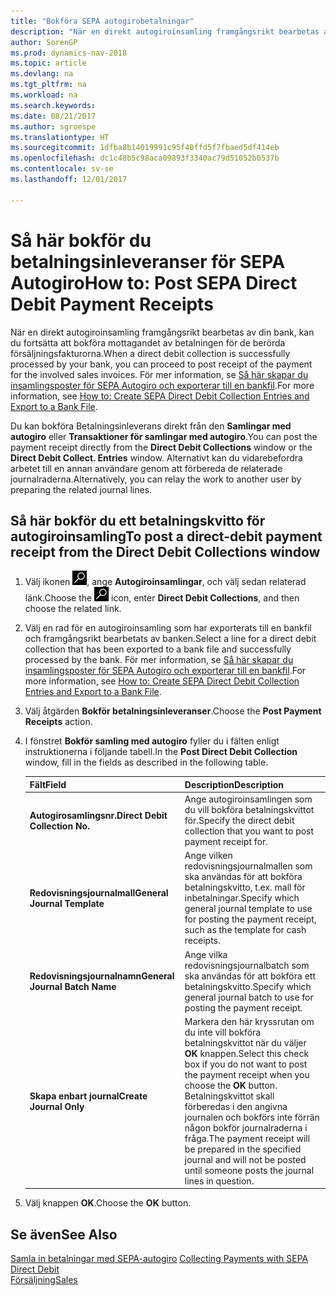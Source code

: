 ```yaml
---
title: "Bokföra SEPA autogirobetalningar"
description: "När en direkt autogiroinsamling framgångsrikt bearbetas av din bank, kan du fortsätta att bokföra mottagandet av betalningen för de berörda försäljningsfakturorna."
author: SorenGP
ms.prod: dynamics-nav-2018
ms.topic: article
ms.devlang: na
ms.tgt_pltfrm: na
ms.workload: na
ms.search.keywords: 
ms.date: 08/21/2017
ms.author: sgroespe
ms.translationtype: HT
ms.sourcegitcommit: 1dfba8b14019991c95f40ffd5f7fbaed5df414eb
ms.openlocfilehash: dc1c48b5c98aca09893f3340ac79d51052b0537b
ms.contentlocale: sv-se
ms.lasthandoff: 12/01/2017

---
```

# <a name="how-to-post-sepa-direct-debit-payment-receipts"></a><span data-ttu-id="285bd-103">Så här bokför du betalningsinleveranser för SEPA Autogiro</span><span class="sxs-lookup"><span data-stu-id="285bd-103">How to: Post SEPA Direct Debit Payment Receipts</span></span>
<span data-ttu-id="285bd-104">När en direkt autogiroinsamling framgångsrikt bearbetas av din bank, kan du fortsätta att bokföra mottagandet av betalningen för de berörda försäljningsfakturorna.</span><span class="sxs-lookup"><span data-stu-id="285bd-104">When a direct debit collection is successfully processed by your bank, you can proceed to post receipt of the payment for the involved sales invoices.</span></span> <span data-ttu-id="285bd-105">För mer information, se [Så här skapar du insamlingsposter för SEPA Autogiro och exporterar till en bankfil](finance-how-create-sepa-direct-debit-collection-entries-export-bank-file.md).</span><span class="sxs-lookup"><span data-stu-id="285bd-105">For more information, see [How to: Create SEPA Direct Debit Collection Entries and Export to a Bank File](finance-how-create-sepa-direct-debit-collection-entries-export-bank-file.md).</span></span>  

<span data-ttu-id="285bd-106">Du kan bokföra Betalningsinleverans direkt från den **Samlingar med autogiro** eller **Transaktioner för samlingar med autogiro**.</span><span class="sxs-lookup"><span data-stu-id="285bd-106">You can post the payment receipt directly from the **Direct Debit Collections** window or the **Direct Debit Collect. Entries** window.</span></span> <span data-ttu-id="285bd-107">Alternativt kan du vidarebefordra arbetet till en annan användare genom att förbereda de relaterade journalraderna.</span><span class="sxs-lookup"><span data-stu-id="285bd-107">Alternatively, you can relay the work to another user by preparing the related journal lines.</span></span>  

## <a name="to-post-a-direct-debit-payment-receipt-from-the-direct-debit-collections-window"></a><span data-ttu-id="285bd-108">Så här bokför du ett betalningskvitto för autogiroinsamling</span><span class="sxs-lookup"><span data-stu-id="285bd-108">To post a direct-debit payment receipt from the Direct Debit Collections window</span></span>  
1. <span data-ttu-id="285bd-109">Välj ikonen ![Sök efter sidan eller rapporten](media/ui-search/search_small.png "ikonen Sök efter sidan eller rapporten"), ange **Autogiroinsamlingar**, och välj sedan relaterad länk.</span><span class="sxs-lookup"><span data-stu-id="285bd-109">Choose the ![Search for Page or Report](media/ui-search/search_small.png "Search for Page or Report icon") icon, enter **Direct Debit Collections**, and then choose the related link.</span></span>  
2. <span data-ttu-id="285bd-110">Välj en rad för en autogiroinsamling som har exporterats till en bankfil och framgångsrikt bearbetats av banken.</span><span class="sxs-lookup"><span data-stu-id="285bd-110">Select a line for a direct debit collection that has been exported to a bank file and successfully processed by the bank.</span></span> <span data-ttu-id="285bd-111">För mer information, se [Så här skapar du insamlingsposter för SEPA Autogiro och exporterar till en bankfil](finance-how-create-sepa-direct-debit-collection-entries-export-bank-file.md).</span><span class="sxs-lookup"><span data-stu-id="285bd-111">For more information, see [How to: Create SEPA Direct Debit Collection Entries and Export to a Bank File](finance-how-create-sepa-direct-debit-collection-entries-export-bank-file.md).</span></span>  
3. <span data-ttu-id="285bd-112">Välj åtgärden **Bokför betalningsinleveranser**.</span><span class="sxs-lookup"><span data-stu-id="285bd-112">Choose the **Post Payment Receipts** action.</span></span>  
4. <span data-ttu-id="285bd-113">I fönstret **Bokför samling med autogiro** fyller du i fälten enligt instruktionerna i följande tabell.</span><span class="sxs-lookup"><span data-stu-id="285bd-113">In the **Post Direct Debit Collection** window, fill in the fields as described in the following table.</span></span>  

    |<span data-ttu-id="285bd-114">Fält</span><span class="sxs-lookup"><span data-stu-id="285bd-114">Field</span></span>|<span data-ttu-id="285bd-115">Description</span><span class="sxs-lookup"><span data-stu-id="285bd-115">Description</span></span>|  
    |---------------------------------|---------------------------------------|  
    |<span data-ttu-id="285bd-116">**Autogirosamlingsnr.**</span><span class="sxs-lookup"><span data-stu-id="285bd-116">**Direct Debit Collection No.**</span></span>|<span data-ttu-id="285bd-117">Ange autogiroinsamlingen som du vill bokföra betalningskvittot för.</span><span class="sxs-lookup"><span data-stu-id="285bd-117">Specify the direct debit collection that you want to post payment receipt for.</span></span>|  
    |<span data-ttu-id="285bd-118">**Redovisningsjournalmall**</span><span class="sxs-lookup"><span data-stu-id="285bd-118">**General Journal Template**</span></span>|<span data-ttu-id="285bd-119">Ange vilken redovisningsjournalmallen som ska användas för att bokföra betalningskvitto, t.ex. mall för inbetalningar.</span><span class="sxs-lookup"><span data-stu-id="285bd-119">Specify which general journal template to use for posting the payment receipt, such as the template for cash receipts.</span></span>|  
    |<span data-ttu-id="285bd-120">**Redovisningsjournalnamn**</span><span class="sxs-lookup"><span data-stu-id="285bd-120">**General Journal Batch Name**</span></span>|<span data-ttu-id="285bd-121">Ange vilka redovisningsjournalbatch som ska användas för att bokföra ett betalningskvitto.</span><span class="sxs-lookup"><span data-stu-id="285bd-121">Specify which general journal batch to use for posting the payment receipt.</span></span>|  
    |<span data-ttu-id="285bd-122">**Skapa enbart journal**</span><span class="sxs-lookup"><span data-stu-id="285bd-122">**Create Journal Only**</span></span>|<span data-ttu-id="285bd-123">Markera den här kryssrutan om du inte vill bokföra betalningskvittot när du väljer **OK** knappen.</span><span class="sxs-lookup"><span data-stu-id="285bd-123">Select this check box if you do not want to post the payment receipt when you choose the **OK** button.</span></span> <span data-ttu-id="285bd-124">Betalningskvittot skall förberedas i den angivna journalen och bokförs inte förrän någon bokför journalraderna i fråga.</span><span class="sxs-lookup"><span data-stu-id="285bd-124">The payment receipt will be prepared in the specified journal and will not be posted until someone posts the journal lines in question.</span></span>|  

5. <span data-ttu-id="285bd-125">Välj knappen **OK**.</span><span class="sxs-lookup"><span data-stu-id="285bd-125">Choose the **OK** button.</span></span>  

## <a name="see-also"></a><span data-ttu-id="285bd-126">Se även</span><span class="sxs-lookup"><span data-stu-id="285bd-126">See Also</span></span>  
 <span data-ttu-id="285bd-127">[Samla in betalningar med SEPA-autogiro](finance-collect-payments-with-sepa-direct-debit.md) </span><span class="sxs-lookup"><span data-stu-id="285bd-127">[Collecting Payments with SEPA Direct Debit](finance-collect-payments-with-sepa-direct-debit.md) </span></span>  
 [<span data-ttu-id="285bd-128">Försäljning</span><span class="sxs-lookup"><span data-stu-id="285bd-128">Sales</span></span>](sales-manage-sales.md)

